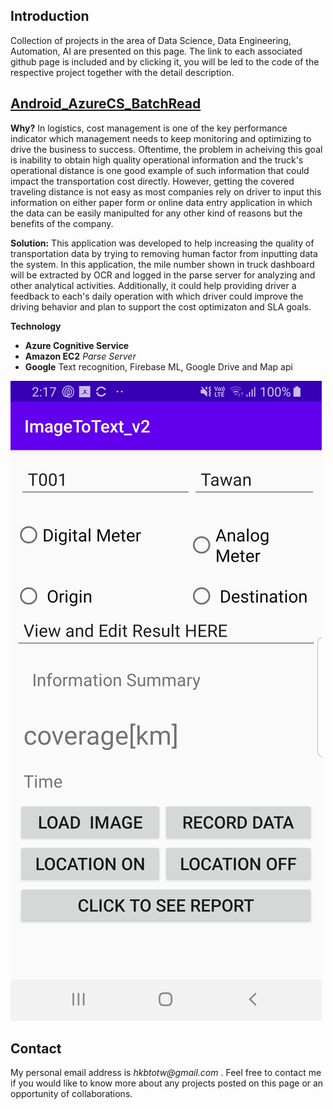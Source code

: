 ## Introduction

Collection of projects in the area of Data Science, Data Engineering, Automation, AI are presented on this page. The link to each associated github page is included and by clicking it, you will be led to the code of the respective project together with the detail description.

## [Android_AzureCS_BatchRead](https://github.com/hkbtotw/Android_AzureCS_BatchRead_v2)

**Why?**
In logistics, cost management is one of the key performance indicator which management needs to keep monitoring and optimizing to drive the business to success. Oftentime, the problem in acheiving this goal is inability to obtain high quality operational information and the truck's operational distance is one good example of such information that could impact the transportation cost directly. However, getting the covered traveling distance is not easy as most companies rely on driver to input this information on either paper form or online data entry application in which the data can be easily manipulted for any other kind of reasons but the benefits of the company.

**Solution:**
This application was developed to help increasing the quality of transportation data by trying to removing human factor from inputting data the system. 
In this application, the mile number shown in truck dashboard will be extracted by OCR and logged in the parse server for analyzing and other analytical activities. Additionally, it could help providing driver a feedback to each's daily operation with which driver could improve the driving behavior and plan to support the cost optimizaton and SLA goals.

**Technology**
- **Azure Cognitive Service**
- **Amazon EC2**  _Parse Server_
- **Google** Text recognition, Firebase ML, Google Drive and Map api

![Application Screen](https://github.com/hkbtotw/Android_AzureCS_BatchRead_v2/blob/master/screenCapture/Screen01.jpg)


## Contact
My personal email address is _hkbtotw@gmail.com_ . Feel free to contact me if you would like to know more about any projects posted on this page or an opportunity of collaborations.
